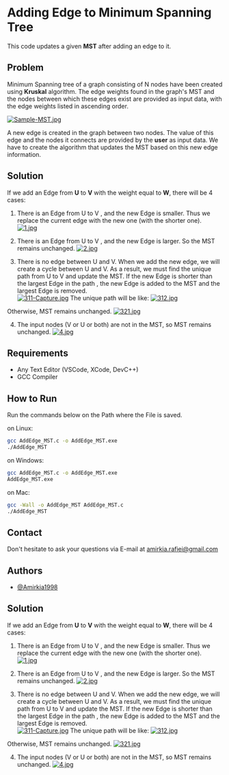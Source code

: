 
# Adding Edge to Minimum Spanning Tree

This code updates a given **MST** after adding an edge to it.
## Problem
Minimum Spanning tree of a graph consisting of N 
nodes have been created using **Kruskal** algorithm.
The edge weights found in the 
graph's MST and the nodes between which these
edges exist are provided as input data, with 
the edge weights listed in ascending order.   

[![Sample-MST.jpg](https://i.postimg.cc/3x55gVtf/Sample-MST.jpg)](https://postimg.cc/mtw54Xf7)

A new edge is created in the graph between two nodes. 
The value of this edge and the nodes it connects are provided
by the **user** as input data. We have to create the algorithm that 
updates the MST based on this new edge information.
## Solution
If we add an Edge from **U** to **V** with the weight equal to **W**,
there will be 4 cases:

1. There is an Edge from U to V , and the new 
Edge is smaller. Thus we replace the current 
edge with the new one (with the shorter one).
[![1.jpg](https://i.postimg.cc/yxsQXLnM/1.jpg)](https://postimg.cc/JDY5Rcfx)

2. There is an Edge from U to V , and the new 
Edge is larger. So the MST remains unchanged.
[![2.jpg](https://i.postimg.cc/7ZdKQHmM/2.jpg)](https://postimg.cc/NK88Kch5)

3. There is no edge between U and V. When we 
add the new edge, we will create a cycle between 
U and V. As a result, we must find the unique path 
from U to V and update the MST.
If the new Edge is shorter than the largest Edge in 
the path , the new Edge is added to the MST 
and the largest Edge is removed.     
[![311-Capture.jpg](https://i.postimg.cc/FRgGRjmD/311-Capture.jpg)](https://postimg.cc/XGq91BrC)
The unique path will be like:
[![312.jpg](https://i.postimg.cc/cCFm70v3/312.jpg)](https://postimg.cc/kRtKqrFM)

Otherwise, MST remains unchanged.
[![321.jpg](https://i.postimg.cc/hPGMDzY1/321.jpg)](https://postimg.cc/QVRcSthF)

4. The input nodes (V or U or both) are not in the MST, so MST 
remains unchanged.
[![4.jpg](https://i.postimg.cc/sgQcSFsB/4.jpg)](https://postimg.cc/TKxgM4yG)

## Requirements
- Any Text Editor (VSCode, XCode, DevC++)
- GCC Compiler   

## How to Run
Run the commands below on the Path where the File is saved.

 on Linux: 
```bash
gcc AddEdge_MST.c -o AddEdge_MST.exe
./AddEdge_MST
```
on Windows:

```bash
gcc AddEdge_MST.c -o AddEdge_MST.exe
AddEdge_MST.exe
```
on Mac:

```bash
gcc -Wall -o AddEdge_MST AddEdge_MST.c
./AddEdge_MST
```

## Contact 
Don't hesitate to ask your questions via E-mail at
amirkia.rafiei@gmail.com
## Authors

- [@Amirkia1998](https://github.com/Amirkia1998)


## Solution
If we add an Edge from **U** to **V** with the weight equal to **W**,
there will be 4 cases:

1. There is an Edge from U to V , and the new 
Edge is smaller. Thus we replace the current 
edge with the new one (with the shorter one).
[![1.jpg](https://i.postimg.cc/yxsQXLnM/1.jpg)](https://postimg.cc/JDY5Rcfx)

2. There is an Edge from U to V , and the new 
Edge is larger. So the MST remains unchanged.
[![2.jpg](https://i.postimg.cc/7ZdKQHmM/2.jpg)](https://postimg.cc/NK88Kch5)

3. There is no edge between U and V. When we 
add the new edge, we will create a cycle between 
U and V. As a result, we must find the unique path 
from U to V and update the MST.
If the new Edge is shorter than the largest Edge in 
the path , the new Edge is added to the MST 
and the largest Edge is removed.     
[![311-Capture.jpg](https://i.postimg.cc/FRgGRjmD/311-Capture.jpg)](https://postimg.cc/XGq91BrC)
The unique path will be like:
[![312.jpg](https://i.postimg.cc/cCFm70v3/312.jpg)](https://postimg.cc/kRtKqrFM)

Otherwise, MST remains unchanged.
[![321.jpg](https://i.postimg.cc/hPGMDzY1/321.jpg)](https://postimg.cc/QVRcSthF)

4. The input nodes (V or U or both) are not in the MST, so MST 
remains unchanged.
[![4.jpg](https://i.postimg.cc/sgQcSFsB/4.jpg)](https://postimg.cc/TKxgM4yG)
